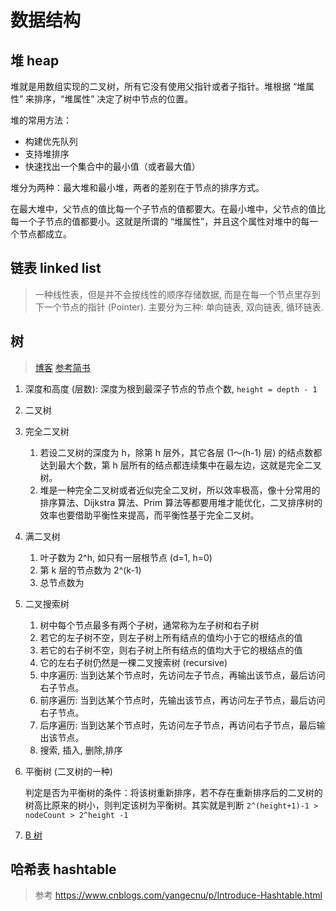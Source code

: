 # 数据结构

## 堆 heap

堆就是用数组实现的二叉树，所有它没有使用父指针或者子指针。堆根据 “堆属性” 来排序，“堆属性” 决定了树中节点的位置。

堆的常用方法：

- 构建优先队列
- 支持堆排序
- 快速找出一个集合中的最小值（或者最大值）

堆分为两种：最大堆和最小堆，两者的差别在于节点的排序方式。

在最大堆中，父节点的值比每一个子节点的值都要大。在最小堆中，父节点的值比每一个子节点的值都要小。这就是所谓的 “堆属性”，并且这个属性对堆中的每一个节点都成立。

## 链表 linked list

> 一种线性表，但是并不会按线性的顺序存储数据, 而是在每一个节点里存到下一个节点的指针 (Pointer). 主要分为三种: 单向链表, 双向链表, 循环链表.

## 树

> [博客](https://www.cnblogs.com/maybe2030/p/4732377.html)
> [参考简书](https://www.jianshu.com/p/45661b029292)

1. 深度和高度 (层数): 深度为根到最深子节点的节点个数, `height = depth - 1`
2. 二叉树
3. 完全二叉树
   1. 若设二叉树的深度为 h，除第 h 层外，其它各层 (1～(h-1) 层) 的结点数都达到最大个数，第 h 层所有的结点都连续集中在最左边，这就是完全二叉树。
   2. 堆是一种完全二叉树或者近似完全二叉树，所以效率极高，像十分常用的排序算法、Dijkstra 算法、Prim 算法等都要用堆才能优化，二叉排序树的效率也要借助平衡性来提高，而平衡性基于完全二叉树。
4. 满二叉树
   1. 叶子数为 2^h, 如只有一层根节点 (d=1, h=0)
   2. 第 k 层的节点数为 2^(k-1)
   3. 总节点数为
5. 二叉搜索树
   1. 树中每个节点最多有两个子树，通常称为左子树和右子树
   2. 若它的左子树不空，则左子树上所有结点的值均小于它的根结点的值
   3. 若它的右子树不空，则右子树上所有结点的值均大于它的根结点的值
   4. 它的左右子树仍然是一棵二叉搜索树 (recursive)
   5. 中序遍历: 当到达某个节点时，先访问左子节点，再输出该节点，最后访问右子节点。
   6. 前序遍历: 当到达某个节点时，先输出该节点，再访问左子节点，最后访问右子节点。
   7. 后序遍历: 当到达某个节点时，先访问左子节点，再访问右子节点，最后输出该节点。
   8. 搜索, 插入, 删除,排序
6. 平衡树 (二叉树的一种)

   判定是否为平衡树的条件：将该树重新排序，若不存在重新排序后的二叉树的树高比原来的树小，则判定该树为平衡树。其实就是判断 `2^(height+1)-1 > nodeCount > 2^height -1`
7. [B 树](jianshu.com/p/75b062bffefb)

## 哈希表 hashtable
> 参考 https://www.cnblogs.com/yangecnu/p/Introduce-Hashtable.html

